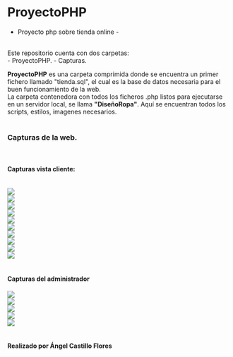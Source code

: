 # ProyectoPHP
- Proyecto php sobre tienda online -
<br>
Este repositorio cuenta con dos carpetas:
<br>
  - ProyectoPHP.
  - Capturas.
  
 <b>ProyectoPHP</b> es una carpeta comprimida donde se encuentra un primer fichero llamado "tienda.sql", el cual es la base de datos necesaria para el buen funcionamiento de la web.
 <br>
 La carpeta contenedora con todos los ficheros .php listos para ejecutarse en un servidor local, se llama <b>"DiseñoRopa"</b>.
 Aquí se encuentran todos los scripts, estilos, imagenes necesarios.
 <br>
 <br>
 <h3>Capturas de la web.</h3>
 <br>
 <h4>Capturas vista cliente:</h4>
 <br>
 <img src="Capturas/index.PNG">
 <br>
 <img src="Capturas/index2.PNG">
 <br>
 <img src="Capturas/tienda.PNG">
 <br>
 <img src="Capturas/tienda2.PNG">
 <br>
 <img src="Capturas/articulo.PNG">
 <br>
 <img src="Capturas/contacto.PNG">
 <br>
 <img src="Capturas/login.PNG">
 <br>
 <img src="Capturas/registro.PNG">
 <br>
 <img src="Capturas/errorRegistro.PNG">
 <br>
 <img src="Capturas/session.PNG">
 <br>
 <br>
 <h4>Capturas del administrador</h4>
 <img src="Capturas/administrador.PNG">
 <br>
 <img src="Capturas/adminAll.PNG">
 <br>
 <img src="Capturas/searchAdmin.PNG">
 <br>
 <img src="Capturas/addAdmin.PNG">
 <br>
 <img src="Capturas/editAdmin.PNG">
 <br>
 <br>
 <h4>Realizado por Ángel Castillo Flores</h4>
 
 
 
